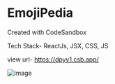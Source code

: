 # EmojiPedia
Created with CodeSandbox

Tech Stack- ReactJs, JSX, CSS, JS

view url- https://dpyv1.csb.app/

![image](https://user-images.githubusercontent.com/82470912/124508041-14975c80-dd9d-11eb-98ea-b18129de0b71.png)

